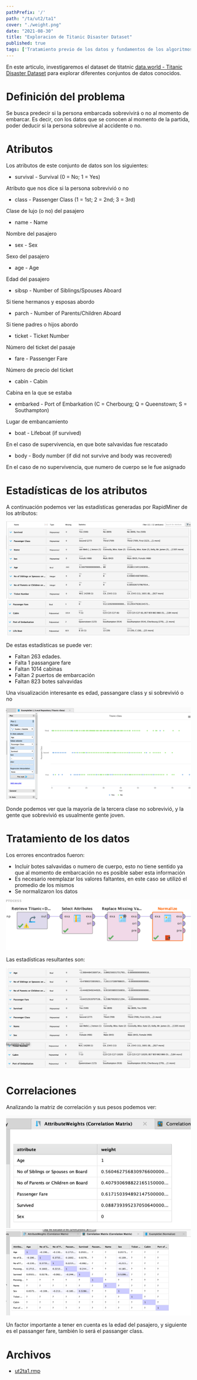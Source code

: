 ```yaml
---
pathPrefix: '/'
path: "/ta/ut2/ta1"
cover: "./weight.png"
date: "2021-08-30"
title: "Exploracion de Titanic Disaster Dataset"
published: true
tags: ['Tratamiento previo de los datos y fundamentos de los algoritmos de ML','RapidMiner','Matriz de correlación','data.world','Titanic Disaster Dataset','Normalización']
---
```


En este articulo, investigaremos el dataset de titatnic [data.world - Titanic Disaster Dataset](https://data.world/nrippner/titanic-disaster-dataset) para explorar diferentes conjuntos de datos conocidos.

# Definición del problema 

Se busca predecir si la persona embarcada sobrevivirá o no al momento de embarcar. Es decir, con los datos que se conocen al momento de la partida, poder deducir si la persona sobrevive al accidente o no.

# Atributos

Los atributos de este conjunto de datos son los siguientes:

- survival - Survival (0 = No; 1 = Yes)

Atributo que nos dice si la persona sobrevivió o no
- class - Passenger Class (1 = 1st; 2 = 2nd; 3 = 3rd)

Clase de lujo (o no) del pasajero
- name - Name

Nombre del pasajero
- sex - Sex

Sexo del pasajero
- age - Age

Edad del pasajero
- sibsp - Number of Siblings/Spouses Aboard

Si tiene hermanos y esposas abordo
- parch - Number of Parents/Children Aboard

Si tiene padres o hijos abordo
- ticket - Ticket Number

Número del ticket del pasaje
- fare - Passenger Fare

Número de precio del ticket
- cabin - Cabin

Cabina en la que se estaba
- embarked - Port of Embarkation (C = Cherbourg; Q = Queenstown; S = Southampton)

Lugar de embancamiento
- boat - Lifeboat (if survived)

En el caso de supervivencia, en que bote salvavidas fue rescatado
- body - Body number (if did not survive and body was recovered)

En el caso de no supervivencia, que numero de cuerpo se le fue asignado

# Estadísticas de los atributos

A continuación podemos ver las estadísticas generadas por RapidMiner de los atributos:

![estadisticas1](https://github.com/JuanFKurucz/ia-portfolio/blob/main/content/posts/ut/ut2/ta/ta1/estadisticas1.png?raw=true)
![estadisticas2](https://github.com/JuanFKurucz/ia-portfolio/blob/main/content/posts/ut/ut2/ta/ta1/estadisticas2.png?raw=true)


De estas estadísticas se puede ver:
- Faltan 263 edades.
- Falta 1 passangare fare
- Faltan 1014 cabinas
- Faltan 2 puertos de embarcación
- Faltan 823 botes salvavidas

Una visualización interesante es edad, passangare class y si sobrevivió o no

![visualization](https://github.com/JuanFKurucz/ia-portfolio/blob/main/content/posts/ut/ut2/ta/ta1/visualization.png?raw=true)

Donde podemos ver que la mayoría de la tercera clase no sobrevivió, y la gente que sobrevivió es usualmente gente joven.

# Tratamiento de los datos

Los errores encontrados fueron:
- Incluir botes salvavidas o numero de cuerpo, esto no tiene sentido ya que al momento de embarcación no es posible saber esta información
- Es necesario reemplazar los valores faltantes, en este caso se utilizó el promedio de los mismos
- Se normalizaron los datos

![preprocessing](https://github.com/JuanFKurucz/ia-portfolio/blob/main/content/posts/ut/ut2/ta/ta1/preprocessing.png?raw=true)

Las estadísticas resultantes son:

![estadisticas3](https://github.com/JuanFKurucz/ia-portfolio/blob/main/content/posts/ut/ut2/ta/ta1/estadisticas3.png?raw=true)
![estadisticas4](https://github.com/JuanFKurucz/ia-portfolio/blob/main/content/posts/ut/ut2/ta/ta1/estadisticas4.png?raw=true)

# Correlaciones

Analizando la matriz de correlación y sus pesos podemos ver:


![pesos](https://github.com/JuanFKurucz/ia-portfolio/blob/main/content/posts/ut/ut2/ta/ta1/weight.png?raw=true)
![matriz](https://github.com/JuanFKurucz/ia-portfolio/blob/main/content/posts/ut/ut2/ta/ta1/matrix.png?raw=true)

Un factor importante a tener en cuenta es la edad del pasajero, y siguiente es el passanger fare, también lo será el passanger class.

# Archivos

- [ut2ta1.rmp](https://github.com/JuanFKurucz/ia-portfolio/blob/main/content/posts/ut/ut2/ta/ta1/ut2ta1.rmp)